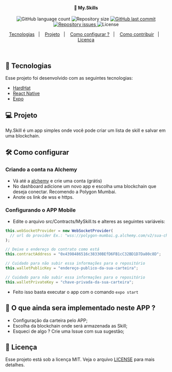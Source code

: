 <h4 align="center">
  🚀 My.Skills
</h4>
<p align="center">
  <img alt="GitHub language count" src="https://img.shields.io/github/languages/count/GuilhermeFM/my.skills">

  <img alt="Repository size" src="https://img.shields.io/github/repo-size/GuilhermeFM/my.skills">
  
  <a href="https://github.com/GuilhermeFM/feedget/commits/master">
    <img alt="GitHub last commit" src="https://img.shields.io/github/last-commit/GuilhermeFM/my.skills">
  </a>

  <a href="https://github.com/Rocketseat/semana-omnistack-10/issues">
    <img alt="Repository issues" src="https://img.shields.io/github/issues/GuilhermeFM/my.skills">
  </a>

  <img alt="License" src="https://img.shields.io/badge/license-MIT-brightgreen">
</p>

<p align="center">
  <a href="#rocket-tecnologias">Tecnologias</a>&nbsp;&nbsp;&nbsp;|&nbsp;&nbsp;&nbsp;
  <a href="#-projeto">Projeto</a>&nbsp;&nbsp;&nbsp;|&nbsp;&nbsp;&nbsp;
  <a href="#-como-configurar">Como configurar ?</a>&nbsp;&nbsp;&nbsp;|&nbsp;&nbsp;&nbsp;
  <a href="#-como-contribuir">Como contribuir</a>&nbsp;&nbsp;&nbsp;|&nbsp;&nbsp;&nbsp;
  <a href="#memo-licença">Licença</a>
</p>

<br>

## :rocket: Tecnologias

Esse projeto foi desenvolvido com as seguintes tecnologias:

- [HardHat](https://hardhat.org/)
- [React Native](https://reactnative.dev/)
- [Expo](https://expo.dev/)

## 💻 Projeto

My.Skill é um app simples onde você pode criar um lista de skill e salvar em uma blockchain.

## 🛠️ Como configurar

### Criando a conta na Alchemy

- Vá até a <a href="https://www.alchemy.com/">alchemy</a> e crie uma conta (grátis)
- No dashboard adicione um novo app e escolha uma blockchain que deseja conectar. Recomendo a Polygon Mumbai.
- Anote os link de wss e https.

### Configurando o APP Mobile

- Edite o arquivo src/Contracts/MySkill.ts e alteres as seguintes variáveis:

```javascript
this.webSocketProvider = new WebSocketProvider(
  // url do provider Ex.: "wss://polygon-mumbai.g.alchemy.com/v2/sua-chave-do-alchemy-aqui"
);

// Deixe o endereço do contrato como está
this.contractAddress = "0x4398486516c38330BEfD6FB1cC32BD1D7Da80c8D";

// Cuidado para não subir essa informações para o repositório 
this.walletPublicKey = "endereço-publico-da-sua-carteira";

// Cuidado para não subir essa informações para o repositório
this.walletPrivateKey = "chave-privada-da-sua-carteira";
```

- Feito isso basta executar o app com o comando `expo start`

## 🤔 O que ainda sera implementado neste APP ?

- Configuração da carteira pelo APP;
- Escolha da blockchain onde será armazenada as Skill;
- Esqueci de algo ? Crie uma Issue com sua sugestão;

## :memo: Licença

Esse projeto está sob a licença MIT. Veja o arquivo [LICENSE](LICENSE.md) para mais detalhes.
